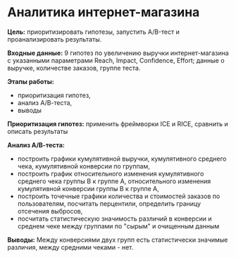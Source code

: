 # Аналитика интернет-магазина
<b>Цель:</b> приоритизировать гипотезы, запустить A/B-тест и проанализировать результаты.

<b>Входные данные:</b> 9 гипотез по увеличению выручки интернет-магазина с указанными параметрами Reach, Impact, Confidence, Effort; данные о выручке, количестве заказов, группе теста.

<b>Этапы работы:</b>

- приоритизация гипотез,
- анализ А/В-теста,
- выводы

<b>Приоритизация гипотез:</b> применить фреймворки ICE и RICE, сравнить и описать результаты


<b>Анализ А/В-теста:</b>
- построить графики кумулятивной выручки, кумулятивного среднего чека, кумулятивной конверсии по группам,
- построить график относительного изменения кумулятивного среднего чека группы B к группе A, относительного изменения кумулятивной конверсии группы B к группе A,
- построить точечные графики количества и стоимостей заказов по пользователям, посчитать перцентили, определить границу отсечения выбросов,
- посчитать статистическую значимость различий в конверсии и среднем чеке между группами по "сырым" и очищенным данным

<b>Выводы:</b>
Между конверсиями двух групп есть статистически значимые различия, между средними чеками - нет.